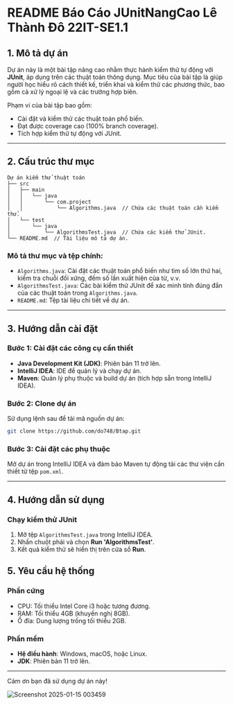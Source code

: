 # README Báo Cáo JUnitNangCao Lê Thành Đô 22IT-SE1.1

## 1. Mô tả dự án
Dự án này là một bài tập nâng cao nhằm thực hành kiểm thử tự động với **JUnit**, áp dụng trên các thuật toán thông dụng. Mục tiêu của bài tập là giúp người học hiểu rõ cách thiết kế, triển khai và kiểm thử các phương thức, bao gồm cả xử lý ngoại lệ và các trường hợp biên.

Phạm vi của bài tập bao gồm:
- Cài đặt và kiểm thử các thuật toán phổ biến.
- Đạt được coverage cao (100% branch coverage).
- Tích hợp kiểm thử tự động với JUnit.

---

## 2. Cấu trúc thư mục

```
Dự án kiểm thử thuật toán
├── src
│   ├── main
│   │   └── java
│   │       └── com.project
│   │           └── Algorithms.java  // Chứa các thuật toán cần kiểm thử.
│   └── test
│       └── java
│           └── AlgorithmsTest.java  // Chứa các kiểm thử JUnit.
└── README.md  // Tài liệu mô tả dự án.
```

### Mô tả thư mục và tệp chính:
- `Algorithms.java`: Cài đặt các thuật toán phổ biến như tìm số lớn thứ hai, kiểm tra chuỗi đối xứng, đếm số lần xuất hiện của từ, v.v.
- `AlgorithmsTest.java`: Các bài kiểm thử JUnit để xác minh tính đúng đắn của các thuật toán trong `Algorithms.java`.
- `README.md`: Tệp tài liệu chi tiết về dự án.

---

## 3. Hướng dẫn cài đặt

### Bước 1: Cài đặt các công cụ cần thiết
- **Java Development Kit (JDK)**: Phiên bản 11 trở lên.
- **IntelliJ IDEA**: IDE để quản lý và chạy dự án.
- **Maven**: Quản lý phụ thuộc và build dự án (tích hợp sẵn trong IntelliJ IDEA).

### Bước 2: Clone dự án
Sử dụng lệnh sau để tải mã nguồn dự án:
```bash
git clone https://github.com/do748/Btap.git
```

### Bước 3: Cài đặt các phụ thuộc
Mở dự án trong IntelliJ IDEA và đảm bảo Maven tự động tải các thư viện cần thiết từ tệp `pom.xml`.

---

## 4. Hướng dẫn sử dụng

### Chạy kiểm thử JUnit
1. Mở tệp `AlgorithmsTest.java` trong IntelliJ IDEA.
2. Nhấn chuột phải và chọn **Run 'AlgorithmsTest'**.
3. Kết quả kiểm thử sẽ hiển thị trên cửa sổ **Run**.

## 5. Yêu cầu hệ thống

### Phần cứng
- CPU: Tối thiểu Intel Core i3 hoặc tương đương.
- RAM: Tối thiểu 4GB (khuyến nghị 8GB).
- Ổ đĩa: Dung lượng trống tối thiểu 2GB.

### Phần mềm
- **Hệ điều hành**: Windows, macOS, hoặc Linux.
- **JDK**: Phiên bản 11 trở lên.

---

Cảm ơn bạn đã sử dụng dự án này!

![Screenshot 2025-01-15 003459](https://github.com/user-attachments/assets/2c6982f8-a2d7-45dc-bd7d-9c0f0bb12651)
